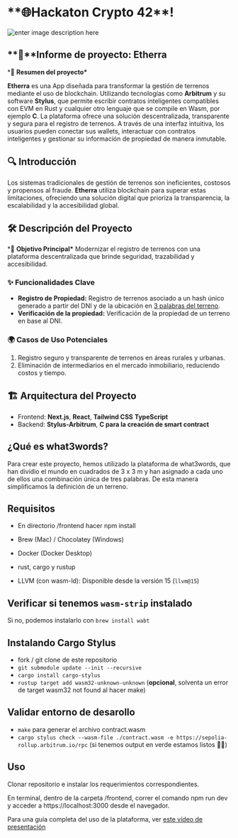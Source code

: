 # \***\*🌐Hackaton Crypto 42\*\***!

![enter image description here](https://i.imgur.com/SBdzVMx.png)

## **🚀**Informe de proyecto: Etherra

\*📝 **Resumen del proyecto\***

**Etherra** es una App diseñada para transformar la gestión de terrenos mediante el uso de blockchain. Utilizando tecnologías como **Arbitrum** y su software **Stylus**, que permite escribir contratos inteligentes compatibles con EVM en Rust y cualquier otro lenguaje que se compile en Wasm, por ejemplo **C**. La plataforma ofrece una solución descentralizada, transparente y segura para el registro de terrenos. A través de una interfaz intuitiva, los usuarios pueden conectar sus wallets, interactuar con contratos inteligentes y gestionar su información de propiedad de manera inmutable.

## 🔍 **Introducción**

Los sistemas tradicionales de gestión de terrenos son ineficientes, costosos y propensos al fraude. **Etherra** utiliza blockchain para superar estas limitaciones, ofreciendo una solución digital que prioriza la transparencia, la escalabilidad y la accesibilidad global.

## 🛠 **Descripción del Proyecto**

\*🎯 **Objetivo Principal\***
Modernizar el registro de terrenos con una plataforma descentralizada que brinde seguridad, trazabilidad y accesibilidad.

### ✨ **Funcionalidades Clave**

- **Registro de Propiedad:** Registro de terrenos asociado a un hash único generado a partir del DNI y de la ubicación en [3 palabras del terreno](https://what3words.com).
- **Verificación de la propiedad:** Verificación de la propiedad de un terreno en base al DNI.

### 🌍 **Casos de Uso Potenciales**

1. Registro seguro y transparente de terrenos en áreas rurales y urbanas.
2. Eliminación de intermediarios en el mercado inmobiliario, reduciendo costos y tiempo.

## 🏗 **Arquitectura del Proyecto**

- Frontend: **Next.js**, **React**, **Tailwind CSS** **TypeScript**
- Backend: **Stylus-Arbitrum**, **C para la creación de smart contract**

## ¿Qué es what3words?

Para crear este proyecto, hemos utilizado la plataforma de what3words, que han dividio el mundo en cuadrados de 3 x 3 m y han asignado a cada uno de ellos una combinación única de tres palabras. De esta manera simplificamos la definición de un terreno.

## Requisitos

- En directorio /frontend hacer npm install

- Brew (Mac) / Chocolatey (Windows)
- Docker (Docker Desktop)
- rust, cargo y rustup
- LLVM (con wasm-ld): Disponible desde la versión 15 (`llvm@15`)

## Verificar si tenemos `wasm-strip` instalado

Si no, podemos instalarlo con `brew install wabt`

## Instalando Cargo Stylus

- fork / git clone de este repositorio
- `git submodule update --init --recursive`
- `cargo install cargo-stylus`
- `rustup target add wasm32-unknown-unknown` (**opcional**, solventa un error de target wasm32 not found al hacer make)

## Validar entorno de desarollo

- `make` para generar el archivo contract.wasm
- `cargo stylus check --wasm-file ./contract.wasm -e https://sepolia-rollup.arbitrum.io/rpc` (si tenemos output en verde estamos listos 🚀🚀)

## Uso

Clonar repositorio e instalar los requerimientos correspondientes.

En terminal, dentro de la carpeta /frontend, correr el comando npm run dev y acceder a https://localhost:3000 desde el navegador.

Para una guía completa del uso de la plataforma, ver [este vídeo de presentación](https://drive.google.com/file/d/1yDz_Nr2yO_CSc-XQEv7vzj8kZyl5XolA/view)
